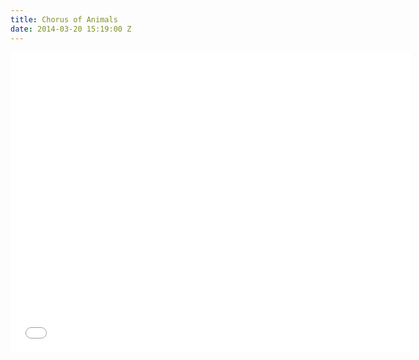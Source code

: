 ```yaml
---
title: Chorus of Animals
date: 2014-03-20 15:19:00 Z
---
```


<iframe width="640" height="480" src="//www.youtube.com/embed/WLiQs8Ha-Lc?rel=0&start=180" frameborder="0" allowfullscreen></iframe>

